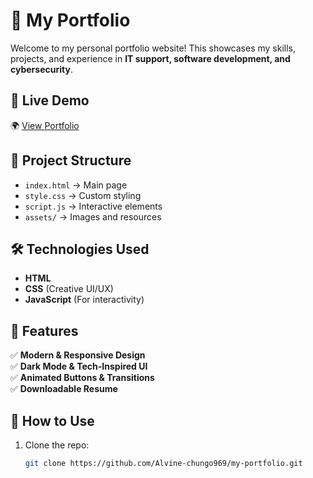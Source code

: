 # 🚀 My Portfolio

Welcome to my personal portfolio website! This showcases my skills, projects, and experience in **IT support, software development, and cybersecurity**.

## 🔗 Live Demo  
🌍 [View Portfolio](https://Alvine-chungo969.github.io/my-portfolio/)

## 📂 Project Structure  
- `index.html` → Main page  
- `style.css` → Custom styling  
- `script.js` → Interactive elements  
- `assets/` → Images and resources  

## 🛠️ Technologies Used  
- **HTML**  
- **CSS** (Creative UI/UX)  
- **JavaScript** (For interactivity)  

## 📌 Features  
✅ **Modern & Responsive Design**  
✅ **Dark Mode & Tech-Inspired UI**  
✅ **Animated Buttons & Transitions**  
✅ **Downloadable Resume**  

## 🚀 How to Use  
1. Clone the repo:  
   ```sh
   git clone https://github.com/Alvine-chungo969/my-portfolio.git

